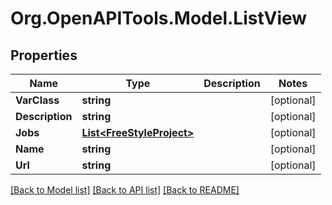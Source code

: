 # Org.OpenAPITools.Model.ListView

## Properties

Name | Type | Description | Notes
------------ | ------------- | ------------- | -------------
**VarClass** | **string** |  | [optional] 
**Description** | **string** |  | [optional] 
**Jobs** | [**List&lt;FreeStyleProject&gt;**](FreeStyleProject.md) |  | [optional] 
**Name** | **string** |  | [optional] 
**Url** | **string** |  | [optional] 

[[Back to Model list]](../README.md#documentation-for-models) [[Back to API list]](../README.md#documentation-for-api-endpoints) [[Back to README]](../README.md)

